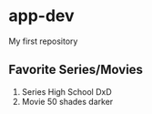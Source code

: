 # app-dev
My first repository
## Favorite Series/Movies
1. Series High School DxD
2. Movie 50 shades darker
